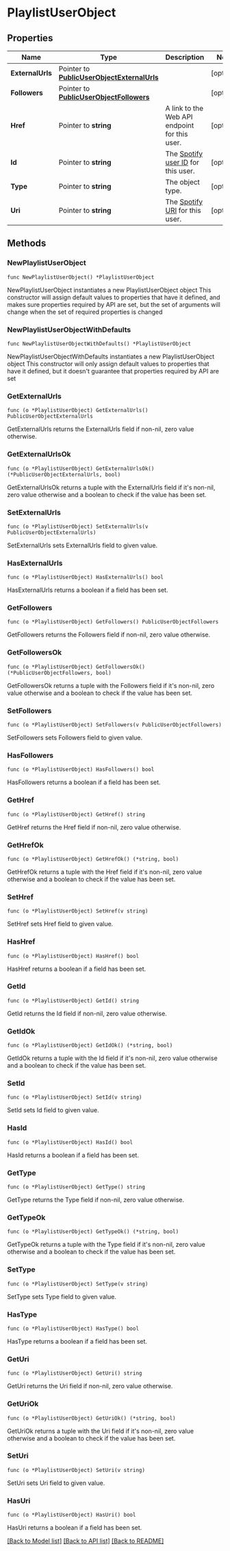 # PlaylistUserObject

## Properties

Name | Type | Description | Notes
------------ | ------------- | ------------- | -------------
**ExternalUrls** | Pointer to [**PublicUserObjectExternalUrls**](PublicUserObjectExternalUrls.md) |  | [optional] 
**Followers** | Pointer to [**PublicUserObjectFollowers**](PublicUserObjectFollowers.md) |  | [optional] 
**Href** | Pointer to **string** | A link to the Web API endpoint for this user.  | [optional] 
**Id** | Pointer to **string** | The [Spotify user ID](/documentation/web-api/concepts/spotify-uris-ids) for this user.  | [optional] 
**Type** | Pointer to **string** | The object type.  | [optional] 
**Uri** | Pointer to **string** | The [Spotify URI](/documentation/web-api/concepts/spotify-uris-ids) for this user.  | [optional] 

## Methods

### NewPlaylistUserObject

`func NewPlaylistUserObject() *PlaylistUserObject`

NewPlaylistUserObject instantiates a new PlaylistUserObject object
This constructor will assign default values to properties that have it defined,
and makes sure properties required by API are set, but the set of arguments
will change when the set of required properties is changed

### NewPlaylistUserObjectWithDefaults

`func NewPlaylistUserObjectWithDefaults() *PlaylistUserObject`

NewPlaylistUserObjectWithDefaults instantiates a new PlaylistUserObject object
This constructor will only assign default values to properties that have it defined,
but it doesn't guarantee that properties required by API are set

### GetExternalUrls

`func (o *PlaylistUserObject) GetExternalUrls() PublicUserObjectExternalUrls`

GetExternalUrls returns the ExternalUrls field if non-nil, zero value otherwise.

### GetExternalUrlsOk

`func (o *PlaylistUserObject) GetExternalUrlsOk() (*PublicUserObjectExternalUrls, bool)`

GetExternalUrlsOk returns a tuple with the ExternalUrls field if it's non-nil, zero value otherwise
and a boolean to check if the value has been set.

### SetExternalUrls

`func (o *PlaylistUserObject) SetExternalUrls(v PublicUserObjectExternalUrls)`

SetExternalUrls sets ExternalUrls field to given value.

### HasExternalUrls

`func (o *PlaylistUserObject) HasExternalUrls() bool`

HasExternalUrls returns a boolean if a field has been set.

### GetFollowers

`func (o *PlaylistUserObject) GetFollowers() PublicUserObjectFollowers`

GetFollowers returns the Followers field if non-nil, zero value otherwise.

### GetFollowersOk

`func (o *PlaylistUserObject) GetFollowersOk() (*PublicUserObjectFollowers, bool)`

GetFollowersOk returns a tuple with the Followers field if it's non-nil, zero value otherwise
and a boolean to check if the value has been set.

### SetFollowers

`func (o *PlaylistUserObject) SetFollowers(v PublicUserObjectFollowers)`

SetFollowers sets Followers field to given value.

### HasFollowers

`func (o *PlaylistUserObject) HasFollowers() bool`

HasFollowers returns a boolean if a field has been set.

### GetHref

`func (o *PlaylistUserObject) GetHref() string`

GetHref returns the Href field if non-nil, zero value otherwise.

### GetHrefOk

`func (o *PlaylistUserObject) GetHrefOk() (*string, bool)`

GetHrefOk returns a tuple with the Href field if it's non-nil, zero value otherwise
and a boolean to check if the value has been set.

### SetHref

`func (o *PlaylistUserObject) SetHref(v string)`

SetHref sets Href field to given value.

### HasHref

`func (o *PlaylistUserObject) HasHref() bool`

HasHref returns a boolean if a field has been set.

### GetId

`func (o *PlaylistUserObject) GetId() string`

GetId returns the Id field if non-nil, zero value otherwise.

### GetIdOk

`func (o *PlaylistUserObject) GetIdOk() (*string, bool)`

GetIdOk returns a tuple with the Id field if it's non-nil, zero value otherwise
and a boolean to check if the value has been set.

### SetId

`func (o *PlaylistUserObject) SetId(v string)`

SetId sets Id field to given value.

### HasId

`func (o *PlaylistUserObject) HasId() bool`

HasId returns a boolean if a field has been set.

### GetType

`func (o *PlaylistUserObject) GetType() string`

GetType returns the Type field if non-nil, zero value otherwise.

### GetTypeOk

`func (o *PlaylistUserObject) GetTypeOk() (*string, bool)`

GetTypeOk returns a tuple with the Type field if it's non-nil, zero value otherwise
and a boolean to check if the value has been set.

### SetType

`func (o *PlaylistUserObject) SetType(v string)`

SetType sets Type field to given value.

### HasType

`func (o *PlaylistUserObject) HasType() bool`

HasType returns a boolean if a field has been set.

### GetUri

`func (o *PlaylistUserObject) GetUri() string`

GetUri returns the Uri field if non-nil, zero value otherwise.

### GetUriOk

`func (o *PlaylistUserObject) GetUriOk() (*string, bool)`

GetUriOk returns a tuple with the Uri field if it's non-nil, zero value otherwise
and a boolean to check if the value has been set.

### SetUri

`func (o *PlaylistUserObject) SetUri(v string)`

SetUri sets Uri field to given value.

### HasUri

`func (o *PlaylistUserObject) HasUri() bool`

HasUri returns a boolean if a field has been set.


[[Back to Model list]](../README.md#documentation-for-models) [[Back to API list]](../README.md#documentation-for-api-endpoints) [[Back to README]](../README.md)


